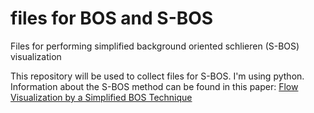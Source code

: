 files for BOS and S-BOS
=======================

Files for performing simplified background oriented schlieren (S-BOS) visualization

This repository will be used to collect files for S-BOS.  I'm using python.  Information about the S-BOS method can be found in this paper:  [Flow Visualization by a Simplified BOS Technique](https://www.researchgate.net/publication/268483453_Flow_Visualization_by_a_Simplified_BOS_Technique)

